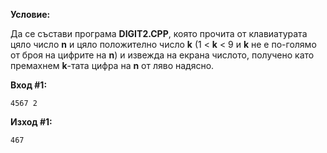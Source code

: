 **Условие:**

Да се състави програма **DIGIT2.CPP**, която прочита от клавиатурата цяло число **n** и цяло положително число **k** (1 < **k** < 9 и **k** не е по-голямо от броя на цифрите на **n**) и извежда на екрана числото, получено като премахнем **k**-тата цифра на **n** от ляво надясно.

**Вход #1:**

	4567 2

**Изход #1:**

	467
